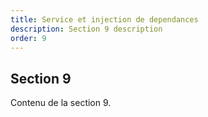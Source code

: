 ```yaml
---
title: Service et injection de dependances
description: Section 9 description
order: 9
---
```


## Section 9

Contenu de la section 9.
